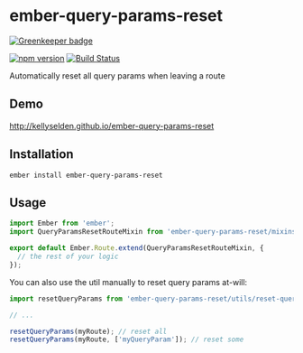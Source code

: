 # ember-query-params-reset

[![Greenkeeper badge](https://badges.greenkeeper.io/kellyselden/ember-query-params-reset.svg)](https://greenkeeper.io/)

[![npm version](https://badge.fury.io/js/ember-query-params-reset.svg)](https://badge.fury.io/js/ember-query-params-reset)
[![Build Status](https://travis-ci.org/kellyselden/ember-query-params-reset.svg?branch=master)](https://travis-ci.org/kellyselden/ember-query-params-reset)

Automatically reset all query params when leaving a route

## Demo

http://kellyselden.github.io/ember-query-params-reset

## Installation

`ember install ember-query-params-reset`

## Usage

```js
import Ember from 'ember';
import QueryParamsResetRouteMixin from 'ember-query-params-reset/mixins/query-params-reset-route';

export default Ember.Route.extend(QueryParamsResetRouteMixin, {
  // the rest of your logic
});
```

You can also use the util manually to reset query params at-will:

```js
import resetQueryParams from 'ember-query-params-reset/utils/reset-query-params';

// ...

resetQueryParams(myRoute); // reset all
resetQueryParams(myRoute, ['myQueryParam']); // reset some
```
